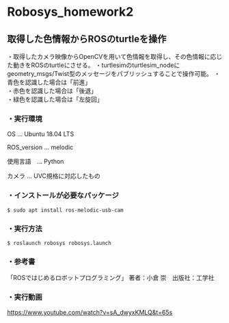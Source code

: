 # Robosys_homework2
## 取得した色情報からROSのturtleを操作
   ・取得したカメラ映像からOpenCVを用いて色情報を取得し、その色情報に応じた動きをROSのturtleにさせる。
   ・turtlesimのturtlesim_nodeにgeometry_msgs/Twist型のメッセージをパブリッシュすることで操作可能。
・青色を認識した場合は「前進」   
    ・赤色を認識した場合は「後退」  
    ・緑色を認識した場合は「左旋回」
 
### ・実行環境
OS ... Ubuntu 18.04 LTS

ROS_version ... melodic

使用言語　... Python

カメラ ... UVC規格に対応したもの

### ・インストールが必要なパッケージ
~~~~
$ sudo apt install ros-melodic-usb-cam
~~~~

### ・実行方法
~~~~
$ roslaunch robosys robosys.launch
~~~~

### ・参考書
「ROSではじめるロボットプログラミング」 著者：小倉 崇　出版社：工学社

### ・実行動画
https://www.youtube.com/watch?v=sA_dwyxKMLQ&t=65s
